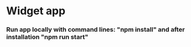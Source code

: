 # Widget app
### Run app locally with command lines: "npm install" and after installation "npm run start"